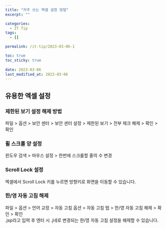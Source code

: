 ```yaml
---
title: "자주 쓰는 엑셀 설정 방법"
excerpt: ""

categories:
  - IT Tip
tags:
  - []

permalink: /it-tip/2023-03-06-1

toc: true
toc_sticky: true
 
date: 2023-03-06
last_modified_at: 2023-03-06
---
```


## 유용한 엑셀 설정

### 제한된 보기 설정 해제 방법
파일 > 옵션 > 보안 센터 > 보안 센터 설정 > 제한된 보기 > 전부 체크 해제 > 확인 > 확인

### 휠 스크롤 양 설정
윈도우 검색 > 마우스 설정 > 한번에 스크롤할 줄의 수 변경​

### Scroll Lock 설정
엑셀에서 Scroll Lock 키를 누르면 방향키로 화면을 이동할 수 있습니다.

### 한/영 자동 고침 해제
파일 > 옵션 > 언어 교정 > 자동 고침 옵션 > 자동 고침 탭 > 한/영 자동 고침 해제 > 확인 > 확인  
.jsp라고 입력 후 엔터 시 .j네로 변경되는 한/영 자동 고침 설정을 해제할 수 있습니다.